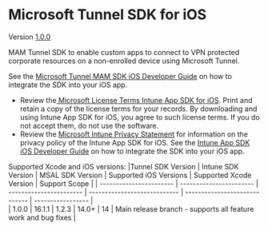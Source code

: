 # Microsoft Tunnel SDK for iOS 

Version [1.0.0](https://github.com/msintuneappsdk/ms-intune-tunnel-sdk-ios)

MAM Tunnel SDK to enable custom apps to connect to VPN protected corporate resources on a non-enrolled device using Microsoft Tunnel.

See the [Microsoft Tunnel MAM SDK iOS Developer Guide](https://docs.microsoft.com/en-us/) on how to integrate the SDK into your iOS app.

- Review the[ Microsoft License Terms Intune App SDK for iOS](https://github.com/msintuneappsdk/ms-intune-app-sdk-ios/blob/main/Microsoft%20License%20Terms%20Intune%20App%20SDK%20for%20iOS.pdf). Print and retain a copy of the license terms for your records. By downloading and using Intune App SDK for iOS, you agree to such license terms. If you do not accept them, do not use the software.
- Review the [Microsoft Intune Privacy Statement](https://www.microsoft.com/en-us/trust-center/privacy/data-location?rtc=1) for information on the privacy policy of the Intune App SDK for iOS.
See the [Intune App SDK iOS Developer Guide](https://learn.microsoft.com/en-us/mem/intune/developer/app-sdk-ios) on how to integrate the SDK into your iOS app.

Supported Xcode and iOS versions:
|Tunnel SDK Version | Intune SDK Version  | MSAL SDK Version  | Supported iOS Versions  | Supported Xcode Version | Support Scope |
| ----------------------- | ----------------------- | ----------------------- | ---------------------------- | -----------------------------  | ----------------- |                         
| 1.0.0                     | 16.1.1                     | 1.2.3              | 14.0+                               | 14                                       | Main release branch - supports all feature work and bug fixes |
